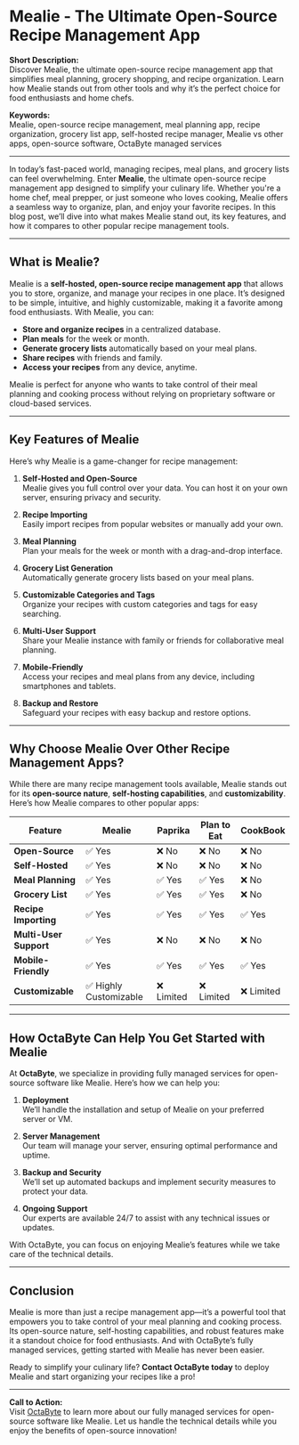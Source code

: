 # Mealie - The Ultimate Open-Source Recipe Management App

**Short Description:**  
Discover Mealie, the ultimate open-source recipe management app that simplifies meal planning, grocery shopping, and recipe organization. Learn how Mealie stands out from other tools and why it’s the perfect choice for food enthusiasts and home chefs.

**Keywords:**  
Mealie, open-source recipe management, meal planning app, recipe organization, grocery list app, self-hosted recipe manager, Mealie vs other apps, open-source software, OctaByte managed services

---

In today’s fast-paced world, managing recipes, meal plans, and grocery lists can feel overwhelming. Enter **Mealie**, the ultimate open-source recipe management app designed to simplify your culinary life. Whether you're a home chef, meal prepper, or just someone who loves cooking, Mealie offers a seamless way to organize, plan, and enjoy your favorite recipes. In this blog post, we’ll dive into what makes Mealie stand out, its key features, and how it compares to other popular recipe management tools.

---

## What is Mealie?

Mealie is a **self-hosted, open-source recipe management app** that allows you to store, organize, and manage your recipes in one place. It’s designed to be simple, intuitive, and highly customizable, making it a favorite among food enthusiasts. With Mealie, you can:

- **Store and organize recipes** in a centralized database.
- **Plan meals** for the week or month.
- **Generate grocery lists** automatically based on your meal plans.
- **Share recipes** with friends and family.
- **Access your recipes** from any device, anytime.

Mealie is perfect for anyone who wants to take control of their meal planning and cooking process without relying on proprietary software or cloud-based services.

---

## Key Features of Mealie

Here’s why Mealie is a game-changer for recipe management:

1. **Self-Hosted and Open-Source**  
   Mealie gives you full control over your data. You can host it on your own server, ensuring privacy and security.

2. **Recipe Importing**  
   Easily import recipes from popular websites or manually add your own.

3. **Meal Planning**  
   Plan your meals for the week or month with a drag-and-drop interface.

4. **Grocery List Generation**  
   Automatically generate grocery lists based on your meal plans.

5. **Customizable Categories and Tags**  
   Organize your recipes with custom categories and tags for easy searching.

6. **Multi-User Support**  
   Share your Mealie instance with family or friends for collaborative meal planning.

7. **Mobile-Friendly**  
   Access your recipes and meal plans from any device, including smartphones and tablets.

8. **Backup and Restore**  
   Safeguard your recipes with easy backup and restore options.

---

## Why Choose Mealie Over Other Recipe Management Apps?

While there are many recipe management tools available, Mealie stands out for its **open-source nature**, **self-hosting capabilities**, and **customizability**. Here’s how Mealie compares to other popular apps:

| Feature                | Mealie                   | Paprika                  | Plan to Eat             | CookBook                |
|------------------------|--------------------------|--------------------------|-------------------------|-------------------------|
| **Open-Source**        | ✅ Yes                   | ❌ No                    | ❌ No                   | ❌ No                   |
| **Self-Hosted**        | ✅ Yes                   | ❌ No                    | ❌ No                   | ❌ No                   |
| **Meal Planning**      | ✅ Yes                   | ✅ Yes                   | ✅ Yes                  | ❌ No                   |
| **Grocery List**       | ✅ Yes                   | ✅ Yes                   | ✅ Yes                  | ❌ No                   |
| **Recipe Importing**   | ✅ Yes                   | ✅ Yes                   | ✅ Yes                  | ✅ Yes                  |
| **Multi-User Support** | ✅ Yes                   | ❌ No                    | ❌ No                   | ❌ No                   |
| **Mobile-Friendly**    | ✅ Yes                   | ✅ Yes                   | ✅ Yes                  | ✅ Yes                  |
| **Customizable**       | ✅ Highly Customizable   | ❌ Limited               | ❌ Limited              | ❌ Limited              |

---

## How OctaByte Can Help You Get Started with Mealie

At **OctaByte**, we specialize in providing fully managed services for open-source software like Mealie. Here’s how we can help you:

1. **Deployment**  
   We’ll handle the installation and setup of Mealie on your preferred server or VM.

2. **Server Management**  
   Our team will manage your server, ensuring optimal performance and uptime.

3. **Backup and Security**  
   We’ll set up automated backups and implement security measures to protect your data.

4. **Ongoing Support**  
   Our experts are available 24/7 to assist with any technical issues or updates.

With OctaByte, you can focus on enjoying Mealie’s features while we take care of the technical details.

---

## Conclusion

Mealie is more than just a recipe management app—it’s a powerful tool that empowers you to take control of your meal planning and cooking process. Its open-source nature, self-hosting capabilities, and robust features make it a standout choice for food enthusiasts. And with OctaByte’s fully managed services, getting started with Mealie has never been easier.

Ready to simplify your culinary life? **Contact OctaByte today** to deploy Mealie and start organizing your recipes like a pro!

---

**Call to Action:**  
Visit [OctaByte](https://octabyte.io) to learn more about our fully managed services for open-source software like Mealie. Let us handle the technical details while you enjoy the benefits of open-source innovation!